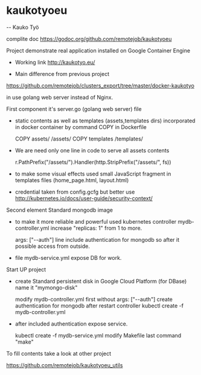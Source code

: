# kaukotyoeu
--
Kauko Työ

complite doc https://godoc.org/github.com/remotejob/kaukotyoeu


Project demonstrate real application installed on Google Container Engine

* Working link http://kaukotyo.eu/

* Main difference from previous project

https://github.com/remotejob/clusters_export/tree/master/docker-kaukotyo

in use golang web server instead of Nginx.

First component it's server.go (golang web server) file

* static contents as well as templates (assets,templates dirs) incorporated in
docker container by command COPY in Dockerfile

    COPY assets/ /assets/
    COPY templates /templates/

* We are need only one line in code to serve all assets contents

    r.PathPrefix("/assets/").Handler(http.StripPrefix("/assets/", fs))

* to make some visual effects used small JavaScript fragment in templates files
(home_page.html, layout.html)

* credential taken from config.gcfg but better use
http://kubernetes.io/docs/user-guide/security-context/


Second element Standard mongodb image

* to make it more reliable and powerful used kubernetes controller
mydb-controller.yml increase "replicas: 1" from 1 to more.

    args: ["--auth"] line include authentication for mongodb so after it possible access from outside.

* file mydb-service.yml expose DB for work.


Start UP project

* create Standard persistent disk in Google Cloud Platform (for DBase) name it
"mymongo-disk"

    modify mydb-controller.yml first without args: ["--auth"] create  authentication for mongodb after restart controller
    kubectl create -f mydb-controller.yml

* after included authentication expose service.

    kubectl create -f mydb-service.yml
    modify Makefile
    last command "make"


To fill contents take a look at other project

https://github.com/remotejob/kaukotyoeu_utils
